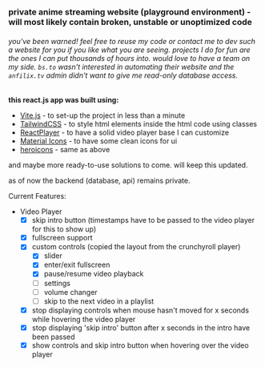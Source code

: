 ### private anime streaming website (playground environment) - will most likely contain broken, unstable or unoptimized code
###### you've been warned! feel free to reuse my code or contact me to dev such a website for you if you like what you are seeing. projects I do for fun are the ones I can put thousands of hours into. would love to have a team on my side. ``bs.to`` wasn't interested in automating their website and the ``anfilix.tv`` admin didn't want to give me read-only database access.

**this react.js app was built using:**
- [Vite.js](https://vitejs.dev/) - to set-up the project in less than a minute
- [TailwindCSS](https://tailwindcss.com/) - to style html elements inside the html code using classes
- [ReactPlayer](https://github.com/cookpete/react-player) - to have a solid video player base I can customize
- [Material Icons](https://mui.com/material-ui/material-icons/) - to have some clean icons for ui
- [heroicons](https://heroicons.com/) - same as above

and maybe more ready-to-use solutions to come. will keep this updated.

as of now the backend (database, api) remains private.

Current Features:
- Video Player
  - [x] skip intro button (timestamps have to be passed to the video player for this to show up)
  - [x] fullscreen support
  - [x] custom controls (copied the layout from the crunchyroll player)
    - [x] slider
    - [x] enter/exit fullscreen
    - [x] pause/resume video playback
    - [ ] settings
    - [ ] volume changer
    - [ ] skip to the next video in a playlist 
  - [x] stop displaying controls when mouse hasn't moved for x seconds while hovering the video player
  - [x] stop displaying 'skip intro' button after x seconds in the intro have been passed
  - [x] show controls and skip intro button when hovering over the video player

